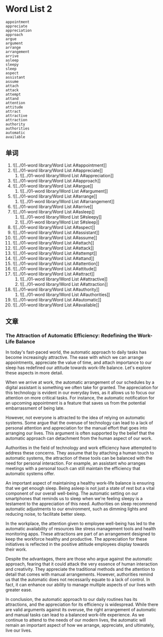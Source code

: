 # Word List 2

	appointment
	appreciate
	appreciation
	approach
	argue
	argument
	arrange
	arrangement
	arrive
	asleep
	sleepy
	sleep
	aspect
	assistant
	assume
	attach
	attack
	attempt
	attand
	attention
	attitude
	attract
	attractive
	attraction
	authority
	authorities
	automatic
	available

## 单词

1. ![[../01-word library/Word List A#appointment]]
2. ![[../01-word library/Word List A#appreciate]]
	1. ![[../01-word library/Word List A#appreciation]]
3. ![[../01-word library/Word List A#approach]]
4. ![[../01-word library/Word List A#argue]]
	1. ![[../01-word library/Word List A#argument]]
5. ![[../01-word library/Word List A#arrange]]
	1. ![[../01-word library/Word List A#arrangement]]
6. ![[../01-word library/Word List A#arrive]]
7. ![[../01-word library/Word List A#asleep]]
	1. ![[../01-word library/Word List S#sleepy]]
	2. ![[../01-word library/Word List S#sleep]]
8. ![[../01-word library/Word List A#aspect]]
9. ![[../01-word library/Word List A#assistant]]
10. ![[../01-word library/Word List A#assume]]
11. ![[../01-word library/Word List A#attach]]
12. ![[../01-word library/Word List A#attack]]
13. ![[../01-word library/Word List A#attempt]]
14. ![[../01-word library/Word List A#attand]]
15. ![[../01-word library/Word List A#attention]]
16. ![[../01-word library/Word List A#attitude]]
17. ![[../01-word library/Word List A#attract]]
	1. ![[../01-word library/Word List A#attractive]]
	2. ![[../01-word library/Word List A#attraction]]
18. ![[../01-word library/Word List A#authority]]
	1. ![[../01-word library/Word List A#authorities]]
19. ![[../01-word library/Word List A#automatic]]
20. ![[../01-word library/Word List A#available]]

## 文章

### The Attraction of Automatic Efficiency: Redefining the Work-Life Balance

In today's fast-paced world, the automatic approach to daily tasks has become increasingly attractive. The ease with which we can arrange appointments, appreciate the value of time, and attach importance to our sleep has redefined our attitude towards work-life balance. Let's explore these aspects in more detail.

When we arrive at work, the automatic arrangement of our schedules by a digital assistant is something we often take for granted. The appreciation for this technology is evident in our everyday lives, as it allows us to focus our attention on more critical tasks. For instance, the automatic notification for an upcoming appointment is a feature that saves us from the potential embarrassment of being late.

However, not everyone is attracted to the idea of relying on automatic systems. Some argue that the overuse of technology can lead to a lack of personal attention and appreciation for the manual effort that goes into arranging our lives. This argument is often supported by the belief that the automatic approach can detachment from the human aspect of our work.

Authorities in the field of technology and work efficiency have attempted to address these concerns. They assume that by attaching a human touch to automatic systems, the attraction of these tools can be balanced with the need for personal interaction. For example, an assistant who arranges meetings with a personal touch can still maintain the efficiency that automatic systems offer.

An important aspect of maintaining a healthy work-life balance is ensuring that we get enough sleep. Being asleep is not just a state of rest but a vital component of our overall well-being. The automatic setting on our smartphones that reminds us to sleep when we're feeling sleepy is a testament to the appreciation of this need. Authorities on sleep recommend automatic adjustments to our environment, such as dimming lights and reducing noise, to facilitate better sleep.

In the workplace, the attention given to employee well-being has led to the automatic availability of resources like stress management tools and health monitoring apps. These attractions are part of an arrangement designed to keep the workforce healthy and productive. The appreciation for these initiatives is reflected in the positive attitude employees display towards their work.

Despite the advantages, there are those who argue against the automatic approach, fearing that it could attack the very essence of human interaction and creativity. They appreciate the traditional methods and the attention to detail that comes with manual arrangements. However, authorities remind us that the automatic does not necessarily equate to a lack of control. In fact, it can enhance our ability to manage multiple aspects of our lives with greater ease.

In conclusion, the automatic approach to our daily routines has its attractions, and the appreciation for its efficiency is widespread. While there are valid arguments against its overuse, the right arrangement of automatic and manual tasks can lead to a balanced work-life experience. As we continue to attend to the needs of our modern lives, the automatic will remain an important aspect of how we arrange, appreciate, and ultimately, live our lives.